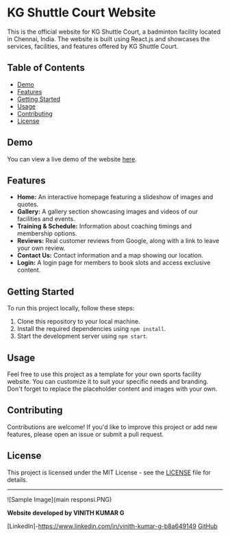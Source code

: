 # KG Shuttle Court Website

This is the official website for KG Shuttle Court, a badminton facility located in Chennai, India. The website is built using React.js and showcases the services, facilities, and features offered by KG Shuttle Court.

## Table of Contents
- [Demo](#demo)
- [Features](#features)
- [Getting Started](#getting-started)
- [Usage](#usage)
- [Contributing](#contributing)
- [License](#license)

## Demo

You can view a live demo of the website [here](#insert-live-demo-link).

## Features

- **Home:** An interactive homepage featuring a slideshow of images and quotes.
- **Gallery:** A gallery section showcasing images and videos of our facilities and events.
- **Training & Schedule:** Information about coaching timings and membership options.
- **Reviews:** Real customer reviews from Google, along with a link to leave your own review.
- **Contact Us:** Contact information and a map showing our location.
- **Login:** A login page for members to book slots and access exclusive content.

## Getting Started

To run this project locally, follow these steps:

1. Clone this repository to your local machine.
2. Install the required dependencies using `npm install`.
3. Start the development server using `npm start`.

## Usage

Feel free to use this project as a template for your own sports facility website. You can customize it to suit your specific needs and branding. Don't forget to replace the placeholder content and images with your own.

## Contributing

Contributions are welcome! If you'd like to improve this project or add new features, please open an issue or submit a pull request.

## License

This project is licensed under the MIT License - see the [LICENSE](LICENSE) file for details.

---
![Sample Image](main responsi.PNG)

**Website developed by VINITH KUMAR G**

[LinkedIn]-https://www.linkedin.com/in/vinith-kumar-g-b8a649149
[GitHub](#insert-github-profile)
